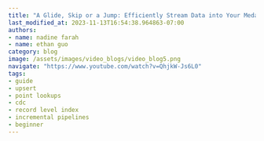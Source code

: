 ```yaml
---
title: "A Glide, Skip or a Jump: Efficiently Stream Data into Your Medallion Architecture with Apache Hudi"
last_modified_at: 2023-11-13T16:54:38.964863-07:00
authors:
- name: nadine farah
- name: ethan guo
category: blog
image: /assets/images/video_blogs/video_blog5.png
navigate: "https://www.youtube.com/watch?v=QhjkW-Js6L0"
tags:
- guide
- upsert
- point lookups 
- cdc
- record level index
- incremental pipelines
- beginner
---
```


